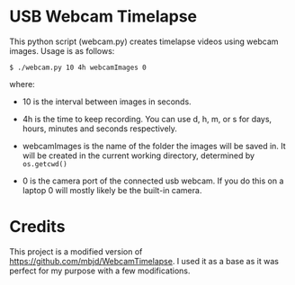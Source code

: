 # USB Webcam Timelapse

This python script (webcam.py) creates timelapse videos using webcam images. Usage is as follows:

    $ ./webcam.py 10 4h webcamImages 0

where:

- 10 is the interval between images in seconds.

- 4h is the time to keep recording. You can use d, h, m, or s for days, hours, minutes and seconds respectively.

- webcamImages is the name of the folder the images will be saved in. It will be created in the current working directory, determined by `os.getcwd()`

- 0 is the camera port of the connected usb webcam. If you do this on a laptop 0 will mostly likely be the built-in camera. 

# Credits
This project is a modified version of https://github.com/mbjd/WebcamTimelapse. I used it as a base as it was perfect for my purpose with a few modifications. 
